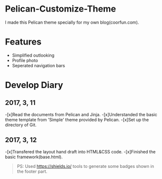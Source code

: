 # Pelican-Customize-Theme

I made this Pelican theme specially for my own blog(coorfun.com). 

# Features
- Simplified outlooking
- Profile photo
- Seperated navigation bars

# Develop Diary

## 2017, 3, 11
-[x]Read the documents from Pelican and Jinja.
-[x]Understanded the basic theme template from 'Simple' theme provided by Pelican.
-[x]Set up the directory of Git.

## 2017, 3, 12
-[x]Transfered the layout hand draft into HTML&CSS code.
-[x]Finished the basic framework(base.html).
>PS: Used https://shields.io/ tools to generate some badges shown in the footer part.
